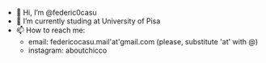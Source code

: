 - 👋 Hi, I’m @federic0casu
- 🌱 I’m currently studing at University of Pisa
- 📫 How to reach me:
    + email: federicocasu.mail'at'gmail.com (please, substitute 'at' with @)
    + instagram: aboutchicco

<!---
federic0casu/federic0casu is a ✨ special ✨ repository because its `README.md` (this file) appears on your GitHub profile.
You can click the Preview link to take a look at your changes.
--->
